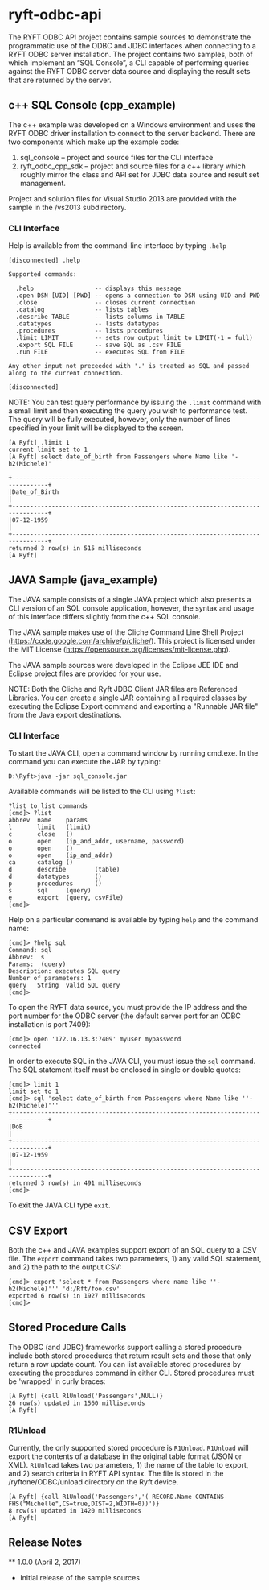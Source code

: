 # ryft-odbc-api

The RYFT ODBC API project contains sample sources to demonstrate the programmatic use of the ODBC 
and JDBC interfaces when connecting to a RYFT ODBC server installation. The project contains two samples, 
both of which implement an “SQL Console”, a CLI capable of performing queries against the RYFT ODBC 
server data source and displaying the result sets that are returned by the server.

## c++ SQL Console (cpp_example)

The c++ example was developed on a Windows environment and uses the RYFT ODBC driver installation to connect to the server backend. There are two components which make up the example code:

1.	sql_console – project and source files for the CLI interface
2.	ryft_odbc_cpp_sdk – project and source files for a c++ library which roughly mirror the class and API set for JDBC data source and result set management.

Project and solution files for Visual Studio 2013 are provided with the sample in the /vs2013 subdirectory.

### CLI Interface

Help is available from the command-line interface by typing ```.help```

```
[disconnected] .help

Supported commands:

  .help                 -- displays this message
  .open DSN [UID] [PWD] -- opens a connection to DSN using UID and PWD
  .close                -- closes current connection
  .catalog              -- lists tables
  .describe TABLE       -- lists columns in TABLE
  .datatypes            -- lists datatypes
  .procedures           -- lists procedures
  .limit LIMIT          -- sets row output limit to LIMIT(-1 = full)
  .export SQL FILE      -- save SQL as .csv FILE
  .run FILE             -- executes SQL from FILE

Any other input not preceeded with '.' is treated as SQL and passed along to the current connection.

[disconnected]
```

NOTE: You can test query performance by issuing the ```.limit``` command with a small limit and then executing the query you wish to performance test. The query will be fully executed, however, only the number of lines specified in your limit will be displayed to the screen.

```
[A Ryft] .limit 1
current limit set to 1
[A Ryft] select date_of_birth from Passengers where Name like '-h2(Michele)'

+--------------------------------------------------------------------------------+
|Date_of_Birth                                                                   |
+--------------------------------------------------------------------------------+
|07-12-1959                                                                      |
+--------------------------------------------------------------------------------+
returned 3 row(s) in 515 milliseconds
[A Ryft]
```

## JAVA Sample (java_example)

The JAVA sample consists of a single JAVA project which also presents a CLI version of an SQL console application, however, the 
syntax and usage of this interface differs slightly from the c++ SQL console.

The JAVA sample makes use of the Cliche Command Line Shell Project (https://code.google.com/archive/p/cliche/). This project is licensed under the MIT License (https://opensource.org/licenses/mit-license.php).

The JAVA sample sources were developed in the Eclipse JEE IDE and Eclipse project files are provided for your use. 

NOTE: Both the Cliche and Ryft JDBC Client JAR files are Referenced Libraries. You can create a single JAR containing all required classes by executing the Eclipse Export command and exporting a "Runnable JAR file" from the Java export destinations.

### CLI Interface

To start the JAVA CLI, open a command window by running cmd.exe. In the command you can execute the JAR by typing:
```
D:\Ryft>java -jar sql_console.jar
```

Available commands will be listed to the CLI using ```?list```:
```
?list to list commands
[cmd]> ?list
abbrev  name    params
l       limit   (limit)
c       close   ()
o       open    (ip_and_addr, username, password)
o       open    ()
o       open    (ip_and_addr)
ca      catalog ()
d       describe        (table)
d       datatypes       ()
p       procedures      ()
s       sql     (query)
e       export  (query, csvFile)
[cmd]>
```

Help on a particular command is available by typing ```help``` and the command name:
```
[cmd]> ?help sql
Command: sql
Abbrev:  s
Params:  (query)
Description: executes SQL query
Number of parameters: 1
query   String  valid SQL query
[cmd]>
```

To open the RYFT data source, you must provide the IP address and the port number for the ODBC server (the default server port for an ODBC installation is port 7409):
```
[cmd]> open '172.16.13.3:7409' myuser mypassword
connected
```

In order to execute SQL in the JAVA CLI, you must issue the ```sql``` command. The SQL statement itself must be enclosed
in single or double quotes:
```
[cmd]> limit 1
limit set to 1
[cmd]> sql 'select date_of_birth from Passengers where Name like ''-h2(Michele)'''
+--------------------------------------------------------------------------------+
|DoB                                                                             |
+--------------------------------------------------------------------------------+
|07-12-1959                                                                      |
+--------------------------------------------------------------------------------+
returned 3 row(s) in 491 milliseconds
[cmd]>
```

To exit the JAVA CLI type ```exit```.

## CSV Export
Both the c++ and JAVA examples support export of an SQL query to a CSV file. The ```export``` command takes two parameters, 1) any valid SQL statement, and 2) the path to the output CSV:
```
[cmd]> export 'select * from Passengers where name like ''-h2(Michele)''' 'd:/Rft/foo.csv'
exported 6 row(s) in 1927 milliseconds
[cmd]>
```

## Stored Procedure Calls
The ODBC (and JDBC) frameworks support calling a stored procedure include both stored procedures that return result sets and those that only return a row update count. You can list available stored procedures by executing the procedures command in either CLI. Stored procedures must be 'wrapped' in curly braces:
```
[A Ryft] {call R1Unload('Passengers',NULL)}
26 row(s) updated in 1560 milliseconds
[A Ryft]
```

### R1Unload
Currently, the only supported stored procedure is ```R1Unload```. ```R1Unload``` will export the contents of a database in the original table format (JSON or XML). ```R1Unload``` takes two parameters, 1) the name of the table to export, and 2) search criteria in RYFT API syntax. The file is stored in the /ryftone/ODBC/unload directory on the Ryft device.
```
[A Ryft] {call R1Unload('Passengers','( RECORD.Name CONTAINS FHS("Michelle",CS=true,DIST=2,WIDTH=0))')}
8 row(s) updated in 1420 milliseconds
[A Ryft]
```

## Release Notes
** 1.0.0 (April 2, 2017)
* Initial release of the sample sources
